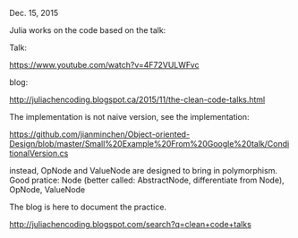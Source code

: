  Dec. 15, 2015
 
 Julia works on the code based on the talk:
  
 Talk:
 
 https://www.youtube.com/watch?v=4F72VULWFvc
 
 blog:
 
 http://juliachencoding.blogspot.ca/2015/11/the-clean-code-talks.html
 
  
 The implementation is not naive version, 
 see the implementation:
 
https://github.com/jianminchen/Object-oriented-Design/blob/master/Small%20Example%20From%20Google%20talk/ConditionalVersion.cs

  
 instead, OpNode and ValueNode are designed to bring in polymorphism. Good pratice: 
 Node (better called: AbstractNode, differentiate from Node), OpNode, ValueNode
 
 
 The blog is here to document the practice. 
 
 http://juliachencoding.blogspot.com/search?q=clean+code+talks
 
 
